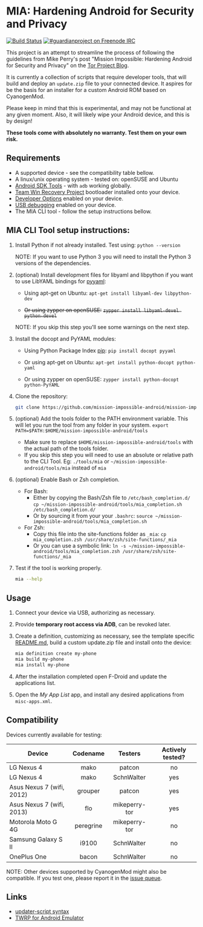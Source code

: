 
# MIA: Hardening Android for Security and Privacy

[![Build Status](https://travis-ci.org/mission-impossible-android/mission-impossible-android.svg)](https://travis-ci.org/mission-impossible-android/mission-impossible-android)
[![#guardianproject on Freenode IRC](http://img.shields.io/badge/freenode-join%20%23guardianproject-green.svg?style=flat)](https://kiwiirc.com/client/chat.freenode.net/guardianproject)

This project is an attempt to streamline the process of following the guidelines
from Mike Perry's post "Mission Impossible: Hardening Android for Security and
Privacy" on the [Tor Project Blog](https://blog.torproject.org/blog/mission-impossible-hardening-android-security-and-privacy).

It is currently a collection of scripts that require developer tools, that will
build and deploy an `update.zip` file to your connected device. It aspires for
be the basis for an installer for a custom Android ROM based on CyanogenMod.

Please keep in mind that this is experimental, and may not be functional at any
given moment. Also, it will likely wipe your Android device, and this is by
design!

**These tools come with absolutely no warranty. Test them on your own risk.**


## Requirements
* A supported device - see the compatibility table bellow.
* A linux/unix operating system - tested on: openSUSE and Ubuntu
* [Android SDK Tools](https://developer.android.com/sdk/index.html#Other) - with
  `adb` working globally.
* [Team Win Recovery Project](http://teamw.in/project/twrp2) bootloader
  installed onto your device.
* [Developer Options](https://developer.android.com/tools/device.html#developer-device-options)
  enabled on your device.
* [USB debugging](https://developer.android.com/tools/device.html#setting-up)
  enabled on your device.
* The MIA CLI tool - follow the setup instructions bellow.


## MIA CLI Tool setup instructions:
1.  Install Python if not already installed. Test using:
    `python --version`

    NOTE: If you want to use Python 3 you will need to install the Python 3
          versions of the dependencies.

2.  (optional) Install development files for libyaml and libpython if you want
    to use LibYAML bindings for [pyyaml](http://pyyaml.org/wiki/PyYAML):

    * Using apt-get on Ubuntu:
      `apt-get install libyaml-dev libpython-dev`

    * ~~Or using zypper on openSUSE:~~
      ~~`zypper install libyaml-devel python-devel`~~

    NOTE: If you skip this step you'll see some warnings on the next step.

3.  Install the docopt and PyYAML modules:

    * Using Python Package Index [pip](https://pip.pypa.io/en/latest/index.html):
      `pip install docopt pyyaml`

    * Or using apt-get on Ubuntu:
      `apt-get install python-docopt python-yaml`

    * Or using zypper on openSUSE:
      `zypper install python-docopt python-PyYAML`

4.  Clone the repository:
    ```bash
    git clone https://github.com/mission-impossible-android/mission-impossible-android.git
    ```

5.  (optional) Add the tools folder to the PATH environment variable. This will
    let you run the tool from any folder in your system.
    `export PATH=$PATH:$HOME/mission-impossible-android/tools`

    * Make sure to replace `$HOME/mission-impossible-android/tools` with the
      actual path of the tools folder.
    * If you skip this step you will need to use an absolute or relative
      path to the CLI Tool. Eg: `./tools/mia` or
      `~/mission-impossible-android/tools/mia` instead of `mia`

6.  (optional) Enable Bash or Zsh completion.
    * For Bash:
        * Either by copying the Bash/Zsh file to `/etc/bash_completion.d/`
            `cp ~/mission-impossible-android/tools/mia_completion.sh /etc/bash_completion.d/`
        * Or by sourcing it from your your `.bashrc`:
            `source ~/mission-impossible-android/tools/mia_completion.sh`
    * For Zsh:
        * Copy this file into the site-functions folder as `_mia`:
            `cp mia_completion.zsh /usr/share/zsh/site-functions/_mia`
        * Or you can use a symbolic link:
            `ln -s ~/mission-impossible-android/tools/mia_completion.zsh /usr/share/zsh/site-functions/_mia`

7.  Test if the tool is working properly.
    ```bash
    mia --help
    ```


## Usage
1.  Connect your device via USB, authorizing as necessary.

2.  Provide **temporary root access via ADB**, can be revoked later.

3.  Create a definition, customizing as necessary, see the template specific
    [README.md](templates/README.md), build a custom update.zip file and install
    onto the device:
    ```bash
    mia definition create my-phone
    mia build my-phone
    mia install my-phone
    ```

3.  After the installation completed open F-Droid and update the applications
    list.

4.  Open the *My App List* app, and install any desired applications from
    `misc-apps.xml`.


## Compatibility
Devices currently available for testing:

 Device                      | Codename     | Testers       | Actively tested?
-----------------------------|:------------:|:-------------:|:----------------:
 LG Nexus 4                  | mako         | patcon        | no
 LG Nexus 4                  | mako         | SchnWalter    | yes
 Asus Nexus 7 (wifi, 2012)   | grouper      | patcon        | yes
 Asus Nexus 7 (wifi, 2013)   | flo          | mikeperry-tor | yes
 Motorola Moto G 4G          | peregrine    | mikeperry-tor | no
 Samsung Galaxy S II         | i9100        | SchnWalter    | no
 OnePlus One                 | bacon        | SchnWalter    | no

NOTE: Other devices supported by CyanogenMod might also be compatible. If you
      test one, please report it in the [issue queue](https://github.com/mission-impossible-android/mission-impossible-android/issues).


## Links
* [updater-script syntax](http://forum.xda-developers.com/wiki/Edify_script_language)
* [TWRP for Android Emulator](http://teamw.in/project/twrp2/169)
